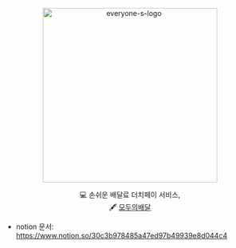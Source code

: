 <p align="center">
    <img src="https://user-images.githubusercontent.com/74768098/151696036-d307d0b3-e590-4f42-acc5-5d1052c6d4bf.png" alt="everyone-s-logo" width="350" height="350">
</p>
<div align="center">

  💻 손쉬운 배달료 더치페이 서비스, <br>
  🖋 [모두의배달](https://everyone-s-delivery.com)

</div>

* notion 문서: https://www.notion.so/30c3b978485a47ed97b49939e8d044c4
